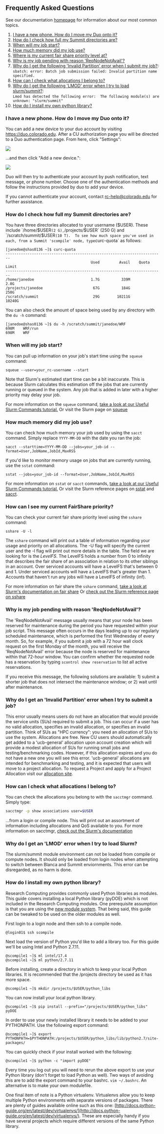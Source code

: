 ## Frequently Asked Questions

See our documentation [homepage](https://github.com/ResearchComputing/Research-Computing-User-Tutorials/wiki) for information about our most common topics.

1. [I have a new phone. How do I move my Duo onto it?](#i-have-a-new-phone-how-do-i-move-my-duo-onto-it) 
2. [How do I check how full my Summit directories are?](#how-do-i-check-how-full-my-summit-directories-are)  
3. [When will my job start?](#when-will-my-job-start)  
4. [How much memory did my job use?](#how-much-memory-did-my-job-use)  
5. [Where is my current fair share priority level at?](#how-can-i-see-my-current-fairshare-priority)  
6. [Why is my job pending with reason 'ReqNodeNotAvail'?](#why-is-my-job-pending-with-reason-reqnodenotavail)  
7. [Why do I get the following 'Invalid Partition' error when I submit my job?](#why-do-i-get-an-invalid-partition-error-when-i-try-to-submit-a-job):   
    `sbatch: error: Batch job submission failed: Invalid partition name specified.`
8. [How can I check what allocations I belong to?](#how-can-i-check-what-allocations-i-belong-to)
9. [Why do I get the following 'LMOD' error when I try to load slurm/summit?](#why-do-i-get-an-lmod-error-when-i-try-to-load-slurm):  
    `Lmod has detected the following error:  The following module(s) are unknown: "slurm/summit"`
10. [How do I install my own python library?](#how-do-i-install-my-own-python-library)  

### I have a new phone. How do I move my Duo onto it?

You can add a new device to your duo account by visiting <a href="https://duo.colorado.edu">https://duo.colorado.edu</a>. After a CU authorization page you will be directed to a Duo authentication page. From here, click "Settings": 

![](https://raw.githubusercontent.com/ResearchComputing/Documentation/master/FAQ/duo-management1edit.png)

...and then click "Add a new device.":

![](https://raw.githubusercontent.com/ResearchComputing/Documentation/master/FAQ/duo-management2edit.png)

Duo will then try to authenticate your account by push notification, text message, or phone number. Choose one of the authentication methods and follow the instructions provided by duo to add your device.

If you cannot authenticate your account, contact rc-help@colorado.edu for further assistance.

### How do I check how full my Summit directories are?

You have three directories allocated to your username ($USER).  These include `/home/$USER` (2 G), `/projects/$USER` (250 G) and `/scratch/summit/$USER` (10 T).  To see how much space you've used in each, from a Summit 'scompile' node, type `curc-quota` as follows:

```
[janedoe@shas0136 ~]$ curc-quota
------------------------------------------------------------------------
                                       Used         Avail    Quota Limit
------------------------------------------------------------------------
/home/janedoe                          1.7G          339M           2.0G
/projects/janedoe                       67G          184G           250G
/scratch/summit                         29G        10211G         10240G
```

You can also check the amount of space being used by any directory with the `du -h` command: 

```
[janedoe@shas0136 ~]$ du -h /scratch/summit/janedoe/WRF
698M	WRF/run
698M	WRF
```

### When will my job start?

You can pull up information on your job's start time using the `squeue` command: 
```
squeue --user=your_rc-username --start
```
Note that Slurm's estimated start time can be a bit inaccurate. This is because Slurm calculates this estimation off the jobs that are currently running or queued in the system. Any job that is added in later with a higher priority may delay your job.

For more information on the `squeue` command, [take a look at our Useful Slurm Commands tutorial.](running-jobs/slurm-commands.html) Or visit the Slurm page on [squeue](https://slurm.schedmd.com/squeue.html)

### How much memory did my job use?

You can check how much memory your job used by using the `sacct` command. Simply replace `YYYY-MM-DD` with the date you ran the job:

```
sacct --starttime=YYYY-MM-DD --jobs=your_job-id --format=User,JobName,JobId,MaxRSS
```

If you'd like to monitor memory usage on jobs that are currently running, use the `sstat` command:

```
sstat --jobs=your_job-id --format=User,JobName,JobId,MaxRSS
```

For more information on `sstat` or `sacct` commands, [take a look at our Useful Slurm Commands tutorial.](running-jobs/slurm-commands.html) Or visit the Slurm reference pages on [sstat](https://slurm.schedmd.com/sstat.html) and [sacct](https://slurm.schedmd.com/sacct.html).

### How can I see my current FairShare priority?

You can check your current fair share priority level using the `sshare` command:
```
sshare -U -l
```
The `sshare` command will print out a table of information regarding your usage and priority on all allocations. The -U flag will specify the current user and the -l flag will print out more details in the table. The field we are looking for is the _LevelFS_. The LevelFS holds a number from 0 to infinity that describes the fair share of an association in relation to its other siblings in an account. Over serviced accounts will have a LevelFS that's between 0 and 1. Under serviced accounts will have a LevelFS that's greater than 1. Accounts that haven't run any jobs will have a LevelFS of infinity (inf).

For more information on fair share the `sshare` command, [take a look at Slurm's documentation on fair share](https://slurm.schedmd.com/fair_tree.html) Or [check out the Slurm reference page on sshare](https://slurm.schedmd.com/sshare.html)

### Why is my job pending with reason 'ReqNodeNotAvail'?

The 'ReqNodeNotAvail' message usually means that your node has been reserved for maintenance during the period you have requested within your job script. This message often occurs in the days leading up to our regularly scheduled maintenance, which is performed the first Wednesday of every month. So, for example, if you submit a job with a 72 hour wall clock request on the first Monday of the month, you will receive the 'ReqNodeNotAvail' error because the node is reserved for maintenance within that 72-hour window. You can confirm whether the requested node has a reservation by typing `scontrol show reservation` to list all active reservations. 

If you receive this message, the following solutions are available: 1) submit a shorter job that does not intersect the maintenance window; or 2) wait until after maintenance. 

### Why do I get an 'Invalid Partition' error when I try to submit a job?

This error usually means users do not have an allocation that would provide the service units (SUs) required to submit a job.  This can occur if a user has no valid allocation, specifies an invalid allocation, or specifies an invalid partition.  Think of SUs as "HPC currency": you need an allocation of SUs to use the system. Allocations are free. New CU users should automatically get added to a 'ucb-general' allocation upon account creation which will provide a modest allocation of SUs for running small jobs and testing/benchmarking codes. However, if this allocation expires and you do not have a new one you will see this error.  'ucb-general' allocations are intended for benchmarking and testing, and it is expected that users will move to a project allocation.  To request a Project and apply for a Project Allocation visit our [allocation site](https://www.colorado.edu/rc/userservices/allocations).

### How can I check what allocations I belong to?

You can check the allocations you belong to with the `sacctmgr` command. Simply type:
```bash
sacctmgr -p show associations user=$USER
```
...from a login or compile node. This will print out an assortment of information including allocations and QoS available to you. For more information on sacctmgr, [check out the Slurm's documentation](https://slurm.schedmd.com/sacctmgr.html)

### Why do I get an 'LMOD' error when I try to load Slurm?

The slurm/summit module environment can not be loaded from compile or compute nodes. It should only be loaded from login nodes when attempting to switch between Blanca and Summit enviornments. This error can be disregarded, as no harm is done.

### How do I install my own python library?

Research Computing provides commonly used Python libraries as modules. This guide covers installing a local Python library (pyDOE) which is not included in the Research Computing modules. One prerequisite assumption is that you are using the [new module system](compute/modules.html). That being said, this guide can be tweaked to be used on the older modules as well.

First login to a login node and then ssh to a compile node.

```
@login01$ ssh scompile
```

Next load the version of Python you'd like to add a library too. For this guide we'll be using Intel and Python 2.7.11.

```
@scompile1 ~]$ ml intel/17.4
@scompile1 ~]$ ml python/2.7.11
```

Before installing, create a directory in which to keep your local Python libraries. It is recommended that the /projects directory be used as it has more space.

```
@scompile1 ~]$ mkdir /projects/$USER/python_libs
```

You can now install your local python library.

```
@scompile1 ~]$ pip install --prefix="/projects/$USER/python_libs" pyDOE
```

In order to use your newly installed library it needs to be added to your PYTHONPATH. Use the following export command:

```
@scompile1 ~]$ export PYTHONPATH=$PYTHONPATH:/projects/$USER/python_libs/lib/python2.7/site-packages/
```

You can quickly check if your install worked with the following:

```
@scompile1 ~]$ python -c "import pyDOE"
```

Every time you log out you will need to rerun the above export to use your Python library (don't forget to load Python as well). Two ways of avoiding this are to add the export command to your bashrc. `vim ~/.bashrc`. An alternative is to make your own modulefile.

One final item of note is a Python virtualenv. Virtualenvs allow you to keep multiple Python environments with separate versions of packages. There are plenty of guides available online such as this one: [http://docs.python-guide.org/en/latest/dev/virtualenvs/](http://docs.python-guide.org/en/latest/dev/virtualenvs/). These are especially handy if you have several projects which require different versions of the same Python library.
